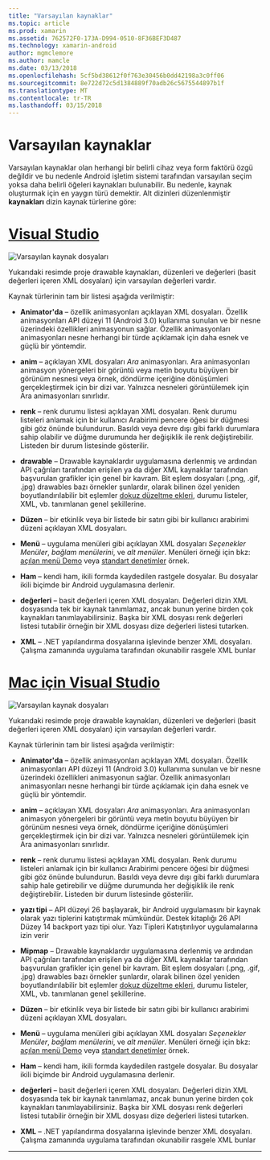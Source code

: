 ```yaml
---
title: "Varsayılan kaynaklar"
ms.topic: article
ms.prod: xamarin
ms.assetid: 762572F0-173A-D994-0510-8F36BEF3D487
ms.technology: xamarin-android
author: mgmclemore
ms.author: mamcle
ms.date: 03/13/2018
ms.openlocfilehash: 5cf5bd38612f0f763e30456b0dd42198a3c0ff06
ms.sourcegitcommit: 8e722d72c5d1384889f70adb26c5675544897b1f
ms.translationtype: MT
ms.contentlocale: tr-TR
ms.lasthandoff: 03/15/2018
---
```

# <a name="default-resources"></a>Varsayılan kaynaklar

Varsayılan kaynaklar olan herhangi bir belirli cihaz veya form faktörü özgü değildir ve bu nedenle Android işletim sistemi tarafından varsayılan seçim yoksa daha belirli öğeleri kaynakları bulunabilir. Bu nedenle, kaynak oluşturmak için en yaygın türü demektir. Alt dizinleri düzenlenmiştir **kaynakları** dizin kaynak türlerine göre:

# <a name="visual-studiotabvswin"></a>[Visual Studio](#tab/vswin)

![Varsayılan kaynak dosyaları](default-resources-images/01-resource-files-vs.png)

Yukarıdaki resimde proje drawable kaynakları, düzenleri ve değerleri (basit değerleri içeren XML dosyaları) için varsayılan değerleri vardır.

Kaynak türlerinin tam bir listesi aşağıda verilmiştir:

-  **Animator'da** &ndash; özellik animasyonları açıklayan XML dosyaları.
   Özellik animasyonları API düzeyi 11 (Android 3.0) kullanıma sunulan ve bir nesne üzerindeki özellikleri animasyonun sağlar. Özellik animasyonları animasyonları nesne herhangi bir türde açıklamak için daha esnek ve güçlü bir yöntemdir.

-  **anim** &ndash; açıklayan XML dosyaları *Ara* animasyonları. Ara animasyonları animasyon yönergeleri bir görüntü veya metin boyutu büyüyen bir görünüm nesnesi veya örnek, döndürme içeriğine dönüşümleri gerçekleştirmek için bir dizi var. Yalnızca nesneleri görüntülemek için Ara animasyonları sınırlıdır.

-  **renk** &ndash; renk durumu listesi açıklayan XML dosyaları. Renk durumu listeleri anlamak için bir kullanıcı Arabirimi pencere öğesi bir düğmesi gibi göz önünde bulundurun.
   Basıldı veya devre dışı gibi farklı durumlara sahip olabilir ve düğme durumunda her değişiklik ile renk değiştirebilir. Listeden bir durum listesinde gösterilir.

-  **drawable** &ndash; Drawable kaynaklardır uygulamasına derlenmiş ve ardından API çağrıları tarafından erişilen ya da diğer XML kaynaklar tarafından başvurulan grafikler için genel bir kavram.
   Bit eşlem dosyaları (.png, .gif, .jpg) drawables bazı örnekler şunlardır, olarak bilinen özel yeniden boyutlandırılabilir bit eşlemler [dokuz düzeltme ekleri](https://developer.android.com/guide/topics/graphics/2d-graphics.html#nine-patch), durumu listeler, XML, vb. tanımlanan genel şekillerine.
 
-  **Düzen** &ndash; bir etkinlik veya bir listede bir satırı gibi bir kullanıcı arabirimi düzeni açıklayan XML dosyaları.

-  **Menü** &ndash; uygulama menüleri gibi açıklayan XML dosyaları *Seçenekler Menüler*, *bağlam menülerini*, ve *alt menüler*. Menüleri örneği için bkz: [açılan menü Demo](https://developer.xamarin.com/samples/monodroid/PopupMenuDemo/) veya [standart denetimler](https://developer.xamarin.com/samples/mobile/StandardControls/) örnek.

-  **Ham** &ndash; kendi ham, ikili formda kaydedilen rastgele dosyalar. Bu dosyalar ikili biçimde bir Android uygulamasına derlenir.

-  **değerleri** &ndash; basit değerleri içeren XML dosyaları. Değerleri dizin XML dosyasında tek bir kaynak tanımlamaz, ancak bunun yerine birden çok kaynakları tanımlayabilirsiniz. Başka bir XML dosyası renk değerleri listesi tutabilir örneğin bir XML dosyası dize değerleri listesi tutarken.

-  **XML** &ndash; .NET yapılandırma dosyalarına işlevinde benzer XML dosyaları. Çalışma zamanında uygulama tarafından okunabilir rasgele XML bunlar


# <a name="visual-studio-for-mactabvsmac"></a>[Mac için Visual Studio](#tab/vsmac)

![Varsayılan kaynak dosyaları](default-resources-images/01-resource-files-xs.png)

Yukarıdaki resimde proje drawable kaynakları, düzenleri ve değerleri (basit değerleri içeren XML dosyaları) için varsayılan değerleri vardır.

Kaynak türlerinin tam bir listesi aşağıda verilmiştir:

-  **Animator'da** &ndash; özellik animasyonları açıklayan XML dosyaları.
   Özellik animasyonları API düzeyi 11 (Android 3.0) kullanıma sunulan ve bir nesne üzerindeki özellikleri animasyonun sağlar. Özellik animasyonları animasyonları nesne herhangi bir türde açıklamak için daha esnek ve güçlü bir yöntemdir.

-  **anim** &ndash; açıklayan XML dosyaları *Ara* animasyonları. Ara animasyonları animasyon yönergeleri bir görüntü veya metin boyutu büyüyen bir görünüm nesnesi veya örnek, döndürme içeriğine dönüşümleri gerçekleştirmek için bir dizi var. Yalnızca nesneleri görüntülemek için Ara animasyonları sınırlıdır.

-  **renk** &ndash; renk durumu listesi açıklayan XML dosyaları. Renk durumu listeleri anlamak için bir kullanıcı Arabirimi pencere öğesi bir düğmesi gibi göz önünde bulundurun.
   Basıldı veya devre dışı gibi farklı durumlara sahip hale getirebilir ve düğme durumunda her değişiklik ile renk değiştirebilir. Listeden bir durum listesinde gösterilir.

-  **yazı tipi** &ndash; API düzeyi 26 başlayarak, bir Android uygulamasını bir kaynak olarak yazı tiplerini katıştırmak mümkündür. Destek kitaplığı 26 API Düzey 14 backport yazı tipi olur. Yazı Tipleri Katıştırılıyor uygulamalarına izin verir

-  **Mipmap** &ndash; Drawable kaynaklardır uygulamasına derlenmiş ve ardından API çağrıları tarafından erişilen ya da diğer XML kaynaklar tarafından başvurulan grafikler için genel bir kavram.
   Bit eşlem dosyaları (.png, .gif, .jpg) drawables bazı örnekler şunlardır, olarak bilinen özel yeniden boyutlandırılabilir bit eşlemler [dokuz düzeltme ekleri](https://developer.android.com/guide/topics/graphics/2d-graphics.html#nine-patch), durumu listeler, XML, vb. tanımlanan genel şekillerine.

-  **Düzen** &ndash; bir etkinlik veya bir listede bir satırı gibi bir kullanıcı arabirimi düzeni açıklayan XML dosyaları.

-  **Menü** &ndash; uygulama menüleri gibi açıklayan XML dosyaları *Seçenekler Menüler*, *bağlam menülerini*, ve *alt menüler*. Menüleri örneği için bkz: [açılan menü Demo](https://developer.xamarin.com/samples/monodroid/PopupMenuDemo/) veya [standart denetimler](https://developer.xamarin.com/samples/mobile/StandardControls/) örnek.

-  **Ham** &ndash; kendi ham, ikili formda kaydedilen rastgele dosyalar. Bu dosyalar ikili biçimde bir Android uygulamasına derlenir.

-  **değerleri** &ndash; basit değerleri içeren XML dosyaları. Değerleri dizin XML dosyasında tek bir kaynak tanımlamaz, ancak bunun yerine birden çok kaynakları tanımlayabilirsiniz. Başka bir XML dosyası renk değerleri listesi tutabilir örneğin bir XML dosyası dize değerleri listesi tutarken.

-  **XML** &ndash; .NET yapılandırma dosyalarına işlevinde benzer XML dosyaları. Çalışma zamanında uygulama tarafından okunabilir rasgele XML bunlar

-----
